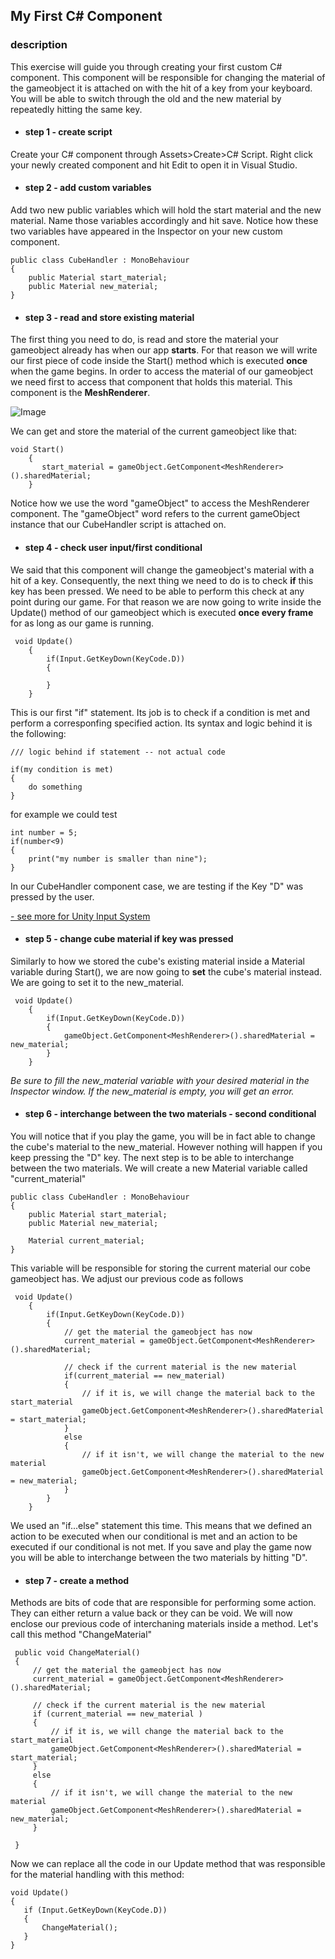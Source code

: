 ## My First C# Component

### description

This exercise will guide you through creating your first custom C# component. This component will be responsible for changing the material of the gameobject it is attached on with the hit of a key from your keyboard. You will be able to switch through the old and the new material by repeatedly hitting the same key.

>

* #### step 1 - create script
Create your C# component through Assets>Create>C# Script. Right click your newly created component and hit Edit to open it in Visual Studio. 

* #### step 2 - add custom variables
Add two new public variables which will hold the start material and the new material. Name those variables accordingly and hit save. Notice how these two variables have appeared in the Inspector on your new custom component.
```
public class CubeHandler : MonoBehaviour
{
    public Material start_material;
    public Material new_material;
}
```

* #### step 3 - read and store existing material
The first thing you need to do, is read and store the material your gameobject already has when our app **starts**. For that reason we will write our first piece of code inside the Start() method which is executed **once** when the game begins. In order to access the material of our gameobject we need first to access that component that holds this material. This component is the **MeshRenderer**.

![Image](https://raw.githubusercontent.com/EleanaGrimshaw/unity-basic-training/master/Image%20Links/meshrenderer.JPG)

We can get and store the material of the current gameobject like that:
```
void Start()
    {
       start_material = gameObject.GetComponent<MeshRenderer>().sharedMaterial;
    }
```
Notice how we use the word "gameObject" to access the MeshRenderer component. The "gameObject" word refers to the current gameObject instance that our CubeHandler script is attached on. 

* #### step 4 - check user input/first conditional
We said that this component will change the gameobject's material with a hit of a key. Consequently, the next thing we need to do is to check **if** this key has been pressed. We need to be able to perform this check at any point during our game. For that reason we are now going to write inside the Update() method of our gameobject which is executed **once every frame** for as long as our game is running. 
```
 void Update()
    {
        if(Input.GetKeyDown(KeyCode.D))
        {
            
        }
    }
```
   
This is our first "if" statement. Its job is to check if a condition is met and perform a corresponfing specified action. Its syntax and logic behind it is the following:
```
/// logic behind if statement -- not actual code

if(my condition is met)
{
    do something
}
```
for example we could test
```
int number = 5;
if(number<9)
{
    print("my number is smaller than nine");
}
```

In our CubeHandler component case, we are testing if the Key "D" was pressed by the user.

   [- see more for Unity Input System](https://docs.unity3d.com/ScriptReference/Input.html)
   
* #### step 5 - change cube material if key was pressed
Similarly to how we stored the cube's existing material inside a Material variable during Start(), we are now going to **set** the cube's material instead. We are going to set it to the new_material.
```
 void Update()
    {
        if(Input.GetKeyDown(KeyCode.D))
        {
            gameObject.GetComponent<MeshRenderer>().sharedMaterial = new_material;
        }
    }
```
   *Be sure to fill the new_material variable with your desired material in the Inspector window. If the new_material is empty, you will     get an error.*
   
* #### step 6 - interchange between the two materials - second conditional
You will notice that if you play the game, you will be in fact able to change the cube's material to the new_material. However nothing will happen if you keep pressing the "D" key. The next step is to be able to interchange between the two materials. 
We will create a new Material variable called "current_material"
```
public class CubeHandler : MonoBehaviour
{
    public Material start_material;
    public Material new_material;

    Material current_material;
}
```

This variable will be responsible for storing the current material our cobe gameobject has. We adjust our previous code as follows
```
 void Update()
    {
        if(Input.GetKeyDown(KeyCode.D))
        {
            // get the material the gameobject has now
            current_material = gameObject.GetComponent<MeshRenderer>().sharedMaterial;

            // check if the current material is the new material
            if(current_material == new_material)
            {
                // if it is, we will change the material back to the start_material
                gameObject.GetComponent<MeshRenderer>().sharedMaterial = start_material;
            }
            else
            {
                // if it isn't, we will change the material to the new material
                gameObject.GetComponent<MeshRenderer>().sharedMaterial = new_material;
            }
        }
    }
```
We used an "if...else" statement this time. This means that we defined an action to be executed when our conditional is met and an action to be executed if our conditional is not met. If you save and play the game now you will be able to interchange between the two materials by hitting "D".

* #### step 7 - create a method 
Methods are bits of code that are responsible for performing some action. They can either return a value back or they can be void. We will now enclose our previous code of interchaning materials inside a method. Let's call this method "ChangeMaterial"
```
 public void ChangeMaterial()
 {
     // get the material the gameobject has now
     current_material = gameObject.GetComponent<MeshRenderer>().sharedMaterial;

     // check if the current material is the new material
     if (current_material == new_material )
     {
         // if it is, we will change the material back to the start_material
         gameObject.GetComponent<MeshRenderer>().sharedMaterial = start_material;
     }
     else
     {
         // if it isn't, we will change the material to the new material
         gameObject.GetComponent<MeshRenderer>().sharedMaterial = new_material;
     }
       
 }
 ```
 
 Now we can replace all the code in our Update method that was responsible for the material handling with this method:
 ```
 void Update()
 {
    if (Input.GetKeyDown(KeyCode.D))
    {
        ChangeMaterial();
    }
 }
